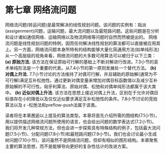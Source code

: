 # 第七章 网络流问题
网络流问题(转运问题)是最常解决的线性规划问题。该问题的实例有：指派(assigenment)问题，运输问题，最大流问题以及最短路问题。这些问题是在分析和设计诸如通信网络、运输网络以及物流网络等问题时自然而然被提出的。
网络流问题是线性规划问题的特例，因而任何解决线性规划的算法都可以直接被应用其上。另一方面，网络流问题本身所特有的结构能够大量化简通用方法(如单纯形法)
从一个高层级的视角来看，网络流问题的大多数可用算法可以被归于以下三类：
**(a) 原始方法.** 该方法在保证原始可行解的基础上不断对解进行改进。7.3小节的袁术单纯形法是一个重要的代表。从7.4小节的第一原则发展处一个替代方法。
**(b) 对偶上升法.**  7.7小节讨论的方法维持了对偶可行解，并且辅助的原始解(通常为不可行解)满足互补松弛性。通过更新对偶变量来增加对偶目标函数值以及减少互补原始解的不可行性。匈牙利算法、原始对偶、松弛和对偶单纯形法都属于该大类中。
**(b) 近似对偶上升法.** 该方法在思想上接近对偶上升法，区别在于允许对偶目标值存在小的降低以及仅仅近似要求满足互补松弛性的条件。7.8小节讨论的竞拍算法以及 $\epsilon$ -松弛法和preflow-push法属于该类。

读者将在本章邂逅以上提及的算法类型。本章将首先介绍所需的图结构(7.1小节)，用以提供描述网络流问题所使用的语言，也会给出问题的数学表达式(7.2小节)。我们将开发几种常规方法，但也会进一步探索具有特殊结构的例子，包括最大流问题(7.5小节)、分配问题(7.8小节)和最短路问题(7.9小节)。我们也会讨论最小生成树问题(7.10小节)，该问虽然不是网络流问题，但却有相似的图形结构。本章聚焦主要的算法思想，而不是能够导向更好的复杂性估计的改进方案。
